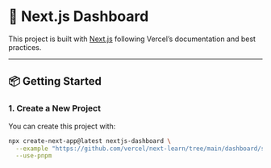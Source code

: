 # 🚀 Next.js Dashboard

This project is built with [Next.js](https://nextjs.org/) following Vercel’s documentation and best practices.

---

## 📦 Getting Started

### 1. Create a New Project
You can create this project with:

```bash
npx create-next-app@latest nextjs-dashboard \
  --example "https://github.com/vercel/next-learn/tree/main/dashboard/starter-example" \
  --use-pnpm
